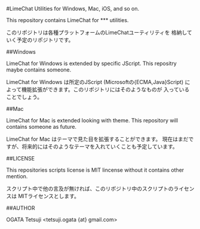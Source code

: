 #LimeChat Utilities for Windows, Mac, iOS, and so on.

This repository contains LimeChat for *** utilities.

このリポジトリは各種プラットフォームのLimeChatユーティリティを
格納していく予定のリポジトリです。

##Windows

LimeChat for Windows is extended by specific JScript.
This repositry maybe contains someone.

LimeChat for Windows は所定のJScript (Microsoftの{ECMA,Java}Script)
によって機能拡張ができます。このリポジトリにはそのようなものが
入っていることでしょう。

##Mac

LimeChat for Mac is extended looking with theme.
This repository will contains someone as future.

LimeChat for Mac はテーマで見た目を拡張することができます。
現在はまだですが、将来的にはそのようなテーマを入れていくことも予定しています。

##LICENSE

This repositories scripts license is MIT lincense
without it contains other mention.

スクリプト中で他の言及が無ければ、このリポジトリ中のスクリプトのライセンスは
MITライセンスとします。

##AUTHOR

OGATA Tetsuji <tetsuji.ogata {at} gmail.com>
